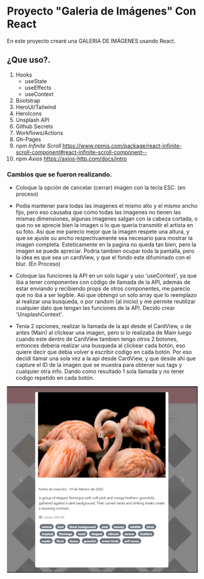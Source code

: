 # Proyecto "Galeria de Imágenes" Con React

En este proyecto crearé una GALERIA DE IMÁGENES usando React.

## ¿Que uso?.

1. Hooks
    - useState
    - useEffects
    - useContext  
2. Bootstrap 
3. HeroUI/Tailwind
4. HeroIcons
3. Unsplash API
4. Github Secrets
5. Workflows/Actions
6. Gh-Pages
7. npm *Infinite Scroll* https://www.npmjs.com/package/react-infinite-scroll-component#react-infinite-scroll-component--
8. npm *Axios* https://axios-http.com/docs/intro



### Cambios que se fueron realizando.

- Coloque la opción de cancelar (cerrar) imagen con la tecla ESC. (en proceso)

- Podia mantener para todas las imagenes el mismo alto y el mismo ancho fijo, pero eso causaba que como todas las imagenes no tienen las mismas dimensiones, algunas imagenes salgan con la cabeza cortada, o que no se aprecie bien la imagen o lo que queria transmitir el artista en su foto. Asi que me parecio mejor que la imagen respete una altura, y que se ajuste su ancho respectivamente sea necesario para mostrar la imagen completa. Esteticamente en la pagina no queda tan bien, pero la imagen se puede apreciar. Podria tambien ocupar toda la pantalla, pero la idea es que sea un cardView, y que el fondo este difuminado con el blur. (En Proceso)

- Coloque las funciones la API en un solo lugar y uso 'useContext', ya que iba a tener  componentes con código de llamada de la API, además de estar enviando y recibiendo props  de otros componentes,  me parecio que no iba a ser legible. Asi que obtengo un solo array que lo reemplazo al realizar una busqueda, o por random (al inicio) y me permite reutilizar cualquier dato que tengan las funciones de la API. Decido  crear 'UnsplashContext'.

- Tenia 2 opciones, realizar la llamada de la api desde el CardView, o de antes  (Main) al clickear una imagen, pero si lo realizaba de Main luego cuando este dentro de CardView tambien tengo otros 2 botones, entonces deberia realizar una busqueda al clickear cada botón, eso quiere decir que debia volver a escribir codigo en cada botón. Por eso decidí llamar una sola vez a la api desde CardView, y que desde ahi que capture el ID de la imagen que se muestra para obtener sus tags y cualquier otra info. Dando como resultado 1 sola llamada y no tener codigo repetido en cada botón.

![Flamenco traido de api Unsplash](/public/flamencos.png)